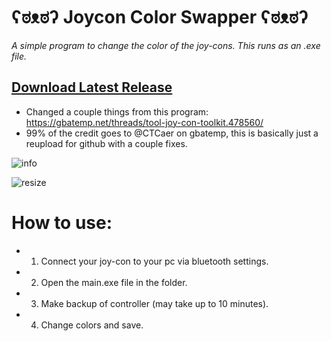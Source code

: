 # ʕಠᴥಠʔ Joycon Color Swapper ʕಠᴥಠʔ

*A simple program to change the color of the joy-cons. This runs as an .exe file.*

## [Download Latest Release](https://github.com/CreatureDesu/joycon-color-swapper/releases/tag/release)

* Changed a couple things from this program: https://gbatemp.net/threads/tool-joy-con-toolkit.478560/
* 99% of the credit goes to @CTCaer on gbatemp, this is basically just a reupload for github with a couple fixes.

![info](https://user-images.githubusercontent.com/85678708/182126878-b2c1f917-4365-464f-b241-e68d6b67281a.png)

![resize](https://user-images.githubusercontent.com/85678708/182127539-97e40fc9-18c6-4c73-94ec-eade7c649bec.png)


# How to use:

+ 1. Connect your joy-con to your pc via bluetooth settings.
+ 2. Open the main.exe file in the folder.
+ 3. Make backup of controller (may take up to 10 minutes).
+ 4. Change colors and save.
